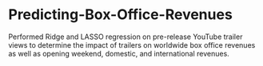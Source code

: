 # Predicting-Box-Office-Revenues
Performed Ridge and LASSO regression on pre-release YouTube trailer views to determine the impact of trailers on worldwide box office revenues as well as opening weekend, domestic, and international revenues. 
